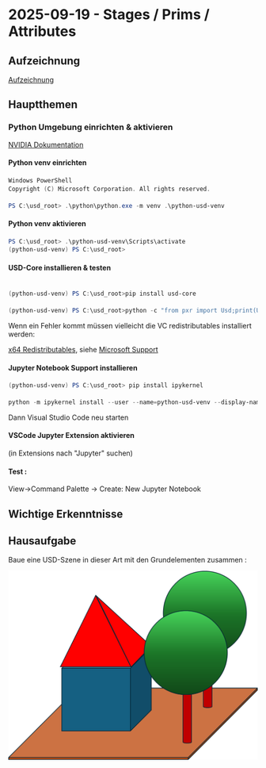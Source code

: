 # 2025-09-19 - Stages / Prims / Attributes

## Aufzeichnung
[Aufzeichnung](https://teams.microsoft.com/l/meetingrecap?driveId=b%21W5SPwrdB4E-dhKHfoblkm3E05Zs70HVMiaa35z5edzFs5VIxfInqSIB9mms5UjX5&driveItemId=01GFPY4W3VU6C45VCORFCKDDWR2VJ2AT3H&sitePath=https%3A%2F%2Fipolog-my.sharepoint.com%2F%3Av%3A%2Fg%2Fpersonal%2Fmichael_wagner_ipolog_ai%2FEXWnhc7UTolEoY7R1VOgT2cBm4LTmcjHQGFo_ssuI6aB6A&fileUrl=https%3A%2F%2Fipolog-my.sharepoint.com%2Fpersonal%2Fmichael_wagner_ipolog_ai%2FDocuments%2FRecordings%2FOpenUSD%2520Studierstube%2520-%29-20250919_150455-Besprechungsaufzeichnung.mp4%3Fweb%3D1&iCalUid=040000008200E00074C5B7101A82E00800000000A094E3F88A21DC01000000000000000010000000A3261B2BA5BF6B4EAEAF0A29E836DEA4&masterICalUid=040000008200E00074C5B7101A82E00800000000A094E3F88A21DC01000000000000000010000000A3261B2BA5BF6B4EAEAF0A29E836DEA4&threadId=19%3Ameeting_YzYyMzA3YjMtNThmZS00NzQzLWJlZDktOTMzMTIxMjI4MWNm%40thread.v2&organizerId=e5787333-0463-469d-ac23-18f4fb490b89&tenantId=12ca296f-457b-4db3-a62a-b58ab254170a&callId=98a47e7f-ffbe-4281-8219-d19481b55df5&threadType=Meeting&meetingType=Recurring&subType=RecapSharingLink_RecapCore)


## Hauptthemen

### Python Umgebung einrichten & aktivieren 
[NVIDIA Dokumentation](https://nvidia-omniverse.github.io/LearnOpenUSD/usdview-install-instructions.html)

#### Python venv einrichten 

```powershell
Windows PowerShell
Copyright (C) Microsoft Corporation. All rights reserved.

PS C:\usd_root> .\python\python.exe -m venv .\python-usd-venv
```

#### Python venv aktivieren 

```powershell
PS C:\usd_root> .\python-usd-venv\Scripts\activate
(python-usd-venv) PS C:\usd_root>

```

#### USD-Core installieren & testen 

```powershell

(python-usd-venv) PS C:\usd_root>pip install usd-core

(python-usd-venv) PS C:\usd_root>python -c "from pxr import Usd;print(Usd.GetVersion())"

```

Wenn ein Fehler kommt müssen vielleicht die VC redistributables installiert werden:

[x64 Redistributables](https://aka.ms/vs/17/release/vc_redist.x64.exe),
siehe 
[Microsoft Support](https://learn.microsoft.com/de-de/cpp/windows/latest-supported-vc-redist?view=msvc-170)


#### Jupyter Notebook Support installieren 


```powershell
(python-usd-venv) PS C:\usd_root> pip install ipykernel

python -m ipykernel install --user --name=python-usd-venv --display-name "OpenUSD Studierstube (python-usd-venv)"

```
Dann Visual Studio Code neu starten

#### VSCode Jupyter Extension aktivieren 
(in Extensions nach "Jupyter" suchen)

#### Test : 

View->Command Palette -> Create: New Jupyter Notebook




## Wichtige Erkenntnisse

## Hausaufgabe

Baue eine USD-Szene in dieser Art mit den Grundelementen zusammen : 

![Aufgabe](aufgabe.png)